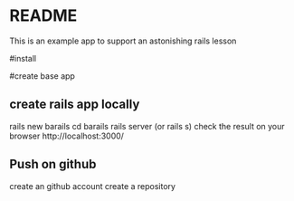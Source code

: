 # README

This is an example app to support an astonishing rails lesson

#install

#create base app

## create rails app locally
rails new barails
cd barails
rails server (or rails s)
check the result on your browser http://localhost:3000/

## Push on github
create an github account
create a repository

